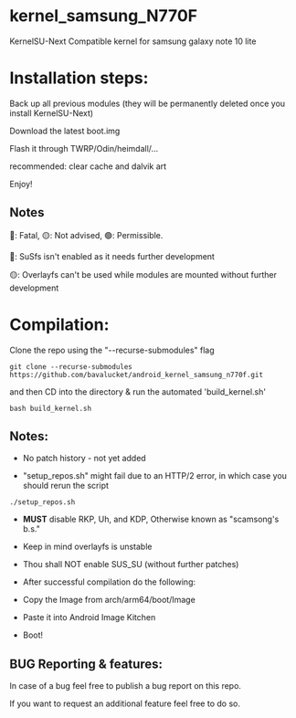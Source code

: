 # kernel_samsung_N770F

KernelSU-Next Compatible kernel for samsung galaxy note 10 lite

# Installation steps:

Back up all previous modules (they will be permanently deleted once you install KernelSU-Next)

Download the latest boot.img

Flash it through TWRP/Odin/heimdall/...

recommended: clear cache and dalvik art

Enjoy!

## Notes

🔴: Fatal, 🟡: Not advised, 🟢: Permissible.

🔴: SuSfs isn't enabled as it needs further development

🟡: Overlayfs can't be used while modules are mounted without further development






# Compilation:

Clone the repo using the "--recurse-submodules" flag

```
git clone --recurse-submodules https://github.com/bavalucket/android_kernel_samsung_n770f.git
```

and then CD into the directory & run the automated 'build_kernel.sh'

```
bash build_kernel.sh
```
## Notes:

- No patch history - not yet added

- "setup_repos.sh" might fail due to an HTTP/2 error, in which case you should rerun the script

```
./setup_repos.sh
```

- **MUST** disable RKP, Uh, and KDP, Otherwise known as "scamsong's b.s."

- Keep in mind overlayfs is unstable

- Thou shall NOT enable SUS_SU (without further patches)

- After successful compilation do the following:

- Copy the Image from arch/arm64/boot/Image

- Paste it into Android Image Kitchen

- Boot! 

## BUG Reporting & features:

In case of a bug feel free to publish a bug report on this repo.

If you want to request an additional feature feel free to do so.
